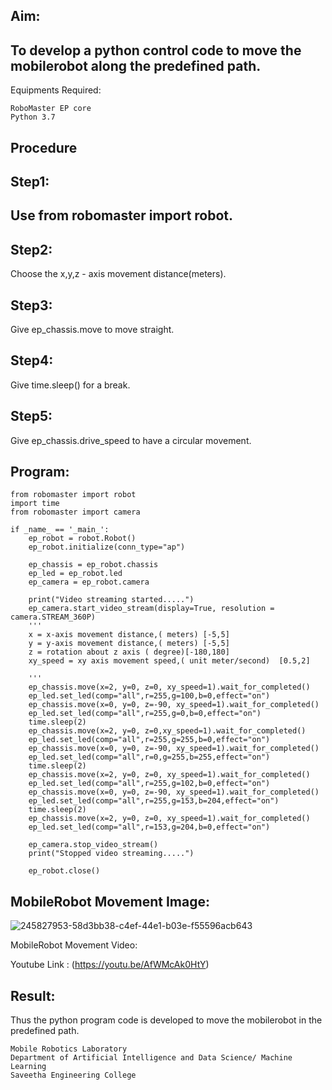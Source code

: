 ## Aim:

## To develop a python control code to move the mobilerobot along the predefined path.
Equipments Required:

    RoboMaster EP core
    Python 3.7

## Procedure

## Step1:

## Use from robomaster import robot.

## Step2:

Choose the x,y,z - axis movement distance(meters).

## Step3:

Give ep_chassis.move to move straight.

## Step4:

Give time.sleep() for a break.

## Step5:

Give ep_chassis.drive_speed to have a circular movement.
## Program:
```
from robomaster import robot
import time
from robomaster import camera

if _name_ == '_main_':
    ep_robot = robot.Robot()
    ep_robot.initialize(conn_type="ap")

    ep_chassis = ep_robot.chassis
    ep_led = ep_robot.led
    ep_camera = ep_robot.camera
          
    print("Video streaming started.....")
    ep_camera.start_video_stream(display=True, resolution = camera.STREAM_360P)
    ''' 
    x = x-axis movement distance,( meters) [-5,5]
    y = y-axis movement distance,( meters) [-5,5] 
    z = rotation about z axis ( degree)[-180,180]
    xy_speed = xy axis movement speed,( unit meter/second)  [0.5,2]

    '''
    ep_chassis.move(x=2, y=0, z=0, xy_speed=1).wait_for_completed()
    ep_led.set_led(comp="all",r=255,g=100,b=0,effect="on")  
    ep_chassis.move(x=0, y=0, z=-90, xy_speed=1).wait_for_completed()
    ep_led.set_led(comp="all",r=255,g=0,b=0,effect="on")  
    time.sleep(2)
    ep_chassis.move(x=2, y=0, z=0,xy_speed=1).wait_for_completed()
    ep_led.set_led(comp="all",r=255,g=255,b=0,effect="on")  
    ep_chassis.move(x=0, y=0, z=-90, xy_speed=1).wait_for_completed()
    ep_led.set_led(comp="all",r=0,g=255,b=255,effect="on")  
    time.sleep(2)
    ep_chassis.move(x=2, y=0, z=0, xy_speed=1).wait_for_completed()
    ep_led.set_led(comp="all",r=255,g=102,b=0,effect="on")  
    ep_chassis.move(x=0, y=0, z=-90, xy_speed=1).wait_for_completed()
    ep_led.set_led(comp="all",r=255,g=153,b=204,effect="on")  
    time.sleep(2)
    ep_chassis.move(x=2, y=0, z=0, xy_speed=1).wait_for_completed()
    ep_led.set_led(comp="all",r=153,g=204,b=0,effect="on")  

    ep_camera.stop_video_stream()
    print("Stopped video streaming.....")

    ep_robot.close()
```
## MobileRobot Movement Image:

![245827953-58d3bb38-c4ef-44e1-b03e-f55596acb643](https://github.com/shalinikannan23/mobilerobot-openloopcontrol/assets/118656529/60db4cde-169e-4031-bc19-d51d5fdc61f0)


MobileRobot Movement Video:

Youtube Link : (https://youtu.be/AfWMcAk0HtY)
## Result:

Thus the python program code is developed to move the mobilerobot in the predefined path.
```
Mobile Robotics Laboratory
Department of Artificial Intelligence and Data Science/ Machine Learning
Saveetha Engineering College
```
